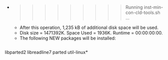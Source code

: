 * >>>>>>>>> Running inst-min-con-cld-tools.sh ...
  * After this operation, 1,235 kB of additional disk space will be used.
  * Disk size = 1471392K. Space Used = 1936K. Runtime = 00:00:00:00.
  * The following NEW packages will be installed:
  ```bash
libparted2 libreadline7 parted util-linux*
  ```
